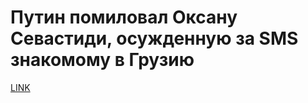 # Путин помиловал Оксану Севастиди, осужденную за SMS знакомому в Грузию



[LINK](https://varlamov.ru/2269186.html)